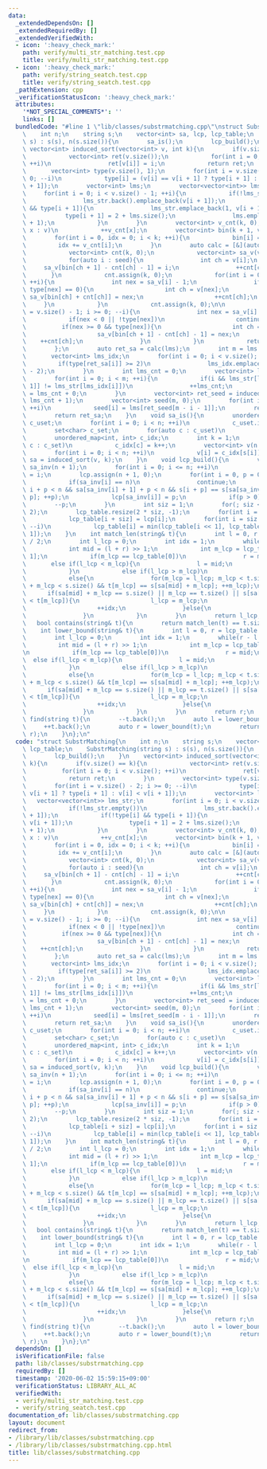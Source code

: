```yaml
---
data:
  _extendedDependsOn: []
  _extendedRequiredBy: []
  _extendedVerifiedWith:
  - icon: ':heavy_check_mark:'
    path: verify/multi_str_matching.test.cpp
    title: verify/multi_str_matching.test.cpp
  - icon: ':heavy_check_mark:'
    path: verify/string_seatch.test.cpp
    title: verify/string_seatch.test.cpp
  _pathExtension: cpp
  _verificationStatusIcon: ':heavy_check_mark:'
  attributes:
    '*NOT_SPECIAL_COMMENTS*': ''
    links: []
  bundledCode: "#line 1 \"lib/classes/substrmatching.cpp\"\nstruct SubstrMatching{\n\
    \    int n;\n    string s;\n    vector<int> sa, lcp, lcp_table;\n    SubstrMatching(string\
    \ s) : s(s), n(s.size()){\n        sa_is();\n        lcp_build();\n    }\n   \
    \ vector<int> induced_sort(vector<int> v, int k){\n        if(v.size() == k){\n\
    \            vector<int> ret(v.size());\n            for(int i = 0; i < v.size();\
    \ ++i)\n                ret[v[i]] = i;\n            return ret;\n        }\n \
    \       vector<int> type(v.size(), 1);\n        for(int i = v.size() - 2; i >=\
    \ 0; --i)\n            type[i] = (v[i] == v[i + 1] ? type[i + 1] : v[i] < v[i\
    \ + 1]);\n        vector<int> lms;\n        vector<vector<int>> lms_str;\n   \
    \     for(int i = 0; i < v.size() - 1; ++i){\n            if(!lms_str.empty())\n\
    \                lms_str.back().emplace_back(v[i + 1]);\n            if(!type[i]\
    \ && type[i + 1]){\n                lms_str.emplace_back(1, v[i + 1]);\n     \
    \           type[i + 1] = 2 + lms.size();\n                lms.emplace_back(i\
    \ + 1);\n            }\n        }\n        vector<int> v_cnt(k, 0);\n        for(auto\
    \ x : v)\n            ++v_cnt[x];\n        vector<int> bin(k + 1, v.size());\n\
    \        for(int i = 0, idx = 0; i < k; ++i){\n            bin[i] = idx;\n   \
    \         idx += v_cnt[i];\n        }\n        auto calc = [&](auto& seed){\n\
    \            vector<int> cnt(k, 0);\n            vector<int> sa_v(v.size(), -1);\n\
    \            for(auto i : seed){\n                int ch = v[i];\n           \
    \     sa_v[bin[ch + 1] - cnt[ch] - 1] = i;\n                ++cnt[ch];\n     \
    \       }\n            cnt.assign(k, 0);\n            for(int i = 0; i < v.size();\
    \ ++i){\n                int nex = sa_v[i] - 1;\n                if(nex >= 0 &&\
    \ type[nex] == 0){\n                    int ch = v[nex];\n                   \
    \ sa_v[bin[ch] + cnt[ch]] = nex;\n                    ++cnt[ch];\n           \
    \     }\n            }\n            cnt.assign(k, 0);\n\n            for(int i\
    \ = v.size() - 1; i >= 0; --i){\n                int nex = sa_v[i] - 1;\n    \
    \            if(nex < 0 || !type[nex])\n                    continue;\n      \
    \          if(nex >= 0 && type[nex]){\n                    int ch = v[nex];\n\
    \                    sa_v[bin[ch + 1] - cnt[ch] - 1] = nex;\n                \
    \    ++cnt[ch];\n                }\n            }\n            return sa_v;\n\
    \        };\n        auto ret_sa = calc(lms);\n        int m = lms.size();\n \
    \       vector<int> lms_idx;\n        for(int i = 0; i < v.size(); ++i){\n   \
    \         if(type[ret_sa[i]] >= 2)\n                lms_idx.emplace_back(type[ret_sa[i]]\
    \ - 2);\n        }\n        int lms_cnt = 0;\n        vector<int> lms_id(m, -100);\n\
    \        for(int i = 0; i < m; ++i){\n            if(i && lms_str[lms_idx[i -\
    \ 1]] != lms_str[lms_idx[i]])\n                ++lms_cnt;\n            lms_id[lms_idx[i]]\
    \ = lms_cnt + 0;\n        }\n        vector<int> ret_seed = induced_sort(lms_id,\
    \ lms_cnt + 1);\n        vector<int> seed(m, 0);\n        for(int i = 0; i < m;\
    \ ++i)\n            seed[i] = lms[ret_seed[m - i - 1]];\n        ret_sa = calc(seed);\n\
    \        return ret_sa;\n    }\n    void sa_is(){\n        unordered_set<char>\
    \ c_uset;\n        for(int i = 0; i < n; ++i)\n            c_uset.insert(s[i]);\n\
    \        set<char> c_set;\n        for(auto c : c_uset)\n            c_set.insert(c);\n\
    \        unordered_map<int, int> c_idx;\n        int k = 1;\n        for(auto\
    \ c : c_set)\n            c_idx[c] = k++;\n        vector<int> v(n + 1, 0);\n\
    \        for(int i = 0; i < n; ++i)\n            v[i] = c_idx[s[i]];\n       \
    \ sa = induced_sort(v, k);\n    }\n    void lcp_build(){\n        vector<int>\
    \ sa_inv(n + 1);\n        for(int i = 0; i <= n; ++i)\n            sa_inv[sa[i]]\
    \ = i;\n        lcp.assign(n + 1, 0);\n        for(int i = 0, p = 0; i <= n; ++i){\n\
    \            if(sa_inv[i] == n)\n                continue;\n            for(;\
    \ i + p < n && sa[sa_inv[i] + 1] + p < n && s[i + p] == s[sa[sa_inv[i] + 1] +\
    \ p]; ++p);\n            lcp[sa_inv[i]] = p;\n            if(p > 0)\n        \
    \        --p;\n        }\n        int siz = 1;\n        for(; siz <= n; siz *=\
    \ 2);\n        lcp_table.resize(2 * siz, -1);\n        for(int i = 0; i < n; ++i)\n\
    \            lcp_table[i + siz] = lcp[i];\n        for(int i = siz - 1; i > 0;\
    \ --i)\n            lcp_table[i] = min(lcp_table[i << 1], lcp_table[(i << 1) |\
    \ 1]);\n    }\n    int match_len(string& t){\n        int l = 0, r = lcp_table.size()\
    \ / 2;\n        int l_lcp = 0;\n        int idx = 1;\n        while(r - l > 1){\n\
    \            int mid = (l + r) >> 1;\n            int m_lcp = lcp_table[idx <<=\
    \ 1];\n            if(m_lcp == lcp_table[0])\n                r = mid;\n     \
    \       else if(l_lcp < m_lcp){\n                l = mid;\n                ++idx;\n\
    \            }\n            else if(l_lcp > m_lcp)\n                r = mid;\n\
    \            else{\n                for(m_lcp = l_lcp; m_lcp < t.size() && sa[mid]\
    \ + m_lcp < s.size() && t[m_lcp] == s[sa[mid] + m_lcp]; ++m_lcp);\n          \
    \      if(sa[mid] + m_lcp == s.size() || m_lcp == t.size() || s[sa[mid] + m_lcp]\
    \ < t[m_lcp]){\n                    l_lcp = m_lcp;\n                    l = mid;\n\
    \                    ++idx;\n                }else{\n                    r = mid;\n\
    \                }\n            }\n        }\n        return l_lcp;\n    }\n \
    \   bool contains(string& t){\n        return match_len(t) == t.size();\n    }\n\
    \    int lower_bound(string& t){\n        int l = 0, r = lcp_table.size() / 2;\n\
    \        int l_lcp = 0;\n        int idx = 1;\n        while(r - l > 1){\n   \
    \         int mid = (l + r) >> 1;\n            int m_lcp = lcp_table[idx <<= 1];\n\
    \n            if(m_lcp == lcp_table[0])\n                r = mid;\n          \
    \  else if(l_lcp < m_lcp){\n                l = mid;\n                ++idx;\n\
    \            }\n            else if(l_lcp > m_lcp)\n                r = mid;\n\
    \            else{\n                for(m_lcp = l_lcp; m_lcp < t.size() && sa[mid]\
    \ + m_lcp < s.size() && t[m_lcp] == s[sa[mid] + m_lcp]; ++m_lcp);\n          \
    \      if(sa[mid] + m_lcp == s.size() || m_lcp == t.size() || s[sa[mid] + m_lcp]\
    \ < t[m_lcp]){\n                    l_lcp = m_lcp;\n                    l = mid;\n\
    \                    ++idx;\n                }else{\n                    r = mid;\n\
    \                }\n            }\n        }\n        return r;\n    }\n    pair<int,int>\
    \ find(string t){\n        --t.back();\n        auto l = lower_bound(t);\n   \
    \     ++t.back();\n        auto r = lower_bound(t);\n        return make_pair(l,\
    \ r);\n    }\n};\n"
  code: "struct SubstrMatching{\n    int n;\n    string s;\n    vector<int> sa, lcp,\
    \ lcp_table;\n    SubstrMatching(string s) : s(s), n(s.size()){\n        sa_is();\n\
    \        lcp_build();\n    }\n    vector<int> induced_sort(vector<int> v, int\
    \ k){\n        if(v.size() == k){\n            vector<int> ret(v.size());\n  \
    \          for(int i = 0; i < v.size(); ++i)\n                ret[v[i]] = i;\n\
    \            return ret;\n        }\n        vector<int> type(v.size(), 1);\n\
    \        for(int i = v.size() - 2; i >= 0; --i)\n            type[i] = (v[i] ==\
    \ v[i + 1] ? type[i + 1] : v[i] < v[i + 1]);\n        vector<int> lms;\n     \
    \   vector<vector<int>> lms_str;\n        for(int i = 0; i < v.size() - 1; ++i){\n\
    \            if(!lms_str.empty())\n                lms_str.back().emplace_back(v[i\
    \ + 1]);\n            if(!type[i] && type[i + 1]){\n                lms_str.emplace_back(1,\
    \ v[i + 1]);\n                type[i + 1] = 2 + lms.size();\n                lms.emplace_back(i\
    \ + 1);\n            }\n        }\n        vector<int> v_cnt(k, 0);\n        for(auto\
    \ x : v)\n            ++v_cnt[x];\n        vector<int> bin(k + 1, v.size());\n\
    \        for(int i = 0, idx = 0; i < k; ++i){\n            bin[i] = idx;\n   \
    \         idx += v_cnt[i];\n        }\n        auto calc = [&](auto& seed){\n\
    \            vector<int> cnt(k, 0);\n            vector<int> sa_v(v.size(), -1);\n\
    \            for(auto i : seed){\n                int ch = v[i];\n           \
    \     sa_v[bin[ch + 1] - cnt[ch] - 1] = i;\n                ++cnt[ch];\n     \
    \       }\n            cnt.assign(k, 0);\n            for(int i = 0; i < v.size();\
    \ ++i){\n                int nex = sa_v[i] - 1;\n                if(nex >= 0 &&\
    \ type[nex] == 0){\n                    int ch = v[nex];\n                   \
    \ sa_v[bin[ch] + cnt[ch]] = nex;\n                    ++cnt[ch];\n           \
    \     }\n            }\n            cnt.assign(k, 0);\n\n            for(int i\
    \ = v.size() - 1; i >= 0; --i){\n                int nex = sa_v[i] - 1;\n    \
    \            if(nex < 0 || !type[nex])\n                    continue;\n      \
    \          if(nex >= 0 && type[nex]){\n                    int ch = v[nex];\n\
    \                    sa_v[bin[ch + 1] - cnt[ch] - 1] = nex;\n                \
    \    ++cnt[ch];\n                }\n            }\n            return sa_v;\n\
    \        };\n        auto ret_sa = calc(lms);\n        int m = lms.size();\n \
    \       vector<int> lms_idx;\n        for(int i = 0; i < v.size(); ++i){\n   \
    \         if(type[ret_sa[i]] >= 2)\n                lms_idx.emplace_back(type[ret_sa[i]]\
    \ - 2);\n        }\n        int lms_cnt = 0;\n        vector<int> lms_id(m, -100);\n\
    \        for(int i = 0; i < m; ++i){\n            if(i && lms_str[lms_idx[i -\
    \ 1]] != lms_str[lms_idx[i]])\n                ++lms_cnt;\n            lms_id[lms_idx[i]]\
    \ = lms_cnt + 0;\n        }\n        vector<int> ret_seed = induced_sort(lms_id,\
    \ lms_cnt + 1);\n        vector<int> seed(m, 0);\n        for(int i = 0; i < m;\
    \ ++i)\n            seed[i] = lms[ret_seed[m - i - 1]];\n        ret_sa = calc(seed);\n\
    \        return ret_sa;\n    }\n    void sa_is(){\n        unordered_set<char>\
    \ c_uset;\n        for(int i = 0; i < n; ++i)\n            c_uset.insert(s[i]);\n\
    \        set<char> c_set;\n        for(auto c : c_uset)\n            c_set.insert(c);\n\
    \        unordered_map<int, int> c_idx;\n        int k = 1;\n        for(auto\
    \ c : c_set)\n            c_idx[c] = k++;\n        vector<int> v(n + 1, 0);\n\
    \        for(int i = 0; i < n; ++i)\n            v[i] = c_idx[s[i]];\n       \
    \ sa = induced_sort(v, k);\n    }\n    void lcp_build(){\n        vector<int>\
    \ sa_inv(n + 1);\n        for(int i = 0; i <= n; ++i)\n            sa_inv[sa[i]]\
    \ = i;\n        lcp.assign(n + 1, 0);\n        for(int i = 0, p = 0; i <= n; ++i){\n\
    \            if(sa_inv[i] == n)\n                continue;\n            for(;\
    \ i + p < n && sa[sa_inv[i] + 1] + p < n && s[i + p] == s[sa[sa_inv[i] + 1] +\
    \ p]; ++p);\n            lcp[sa_inv[i]] = p;\n            if(p > 0)\n        \
    \        --p;\n        }\n        int siz = 1;\n        for(; siz <= n; siz *=\
    \ 2);\n        lcp_table.resize(2 * siz, -1);\n        for(int i = 0; i < n; ++i)\n\
    \            lcp_table[i + siz] = lcp[i];\n        for(int i = siz - 1; i > 0;\
    \ --i)\n            lcp_table[i] = min(lcp_table[i << 1], lcp_table[(i << 1) |\
    \ 1]);\n    }\n    int match_len(string& t){\n        int l = 0, r = lcp_table.size()\
    \ / 2;\n        int l_lcp = 0;\n        int idx = 1;\n        while(r - l > 1){\n\
    \            int mid = (l + r) >> 1;\n            int m_lcp = lcp_table[idx <<=\
    \ 1];\n            if(m_lcp == lcp_table[0])\n                r = mid;\n     \
    \       else if(l_lcp < m_lcp){\n                l = mid;\n                ++idx;\n\
    \            }\n            else if(l_lcp > m_lcp)\n                r = mid;\n\
    \            else{\n                for(m_lcp = l_lcp; m_lcp < t.size() && sa[mid]\
    \ + m_lcp < s.size() && t[m_lcp] == s[sa[mid] + m_lcp]; ++m_lcp);\n          \
    \      if(sa[mid] + m_lcp == s.size() || m_lcp == t.size() || s[sa[mid] + m_lcp]\
    \ < t[m_lcp]){\n                    l_lcp = m_lcp;\n                    l = mid;\n\
    \                    ++idx;\n                }else{\n                    r = mid;\n\
    \                }\n            }\n        }\n        return l_lcp;\n    }\n \
    \   bool contains(string& t){\n        return match_len(t) == t.size();\n    }\n\
    \    int lower_bound(string& t){\n        int l = 0, r = lcp_table.size() / 2;\n\
    \        int l_lcp = 0;\n        int idx = 1;\n        while(r - l > 1){\n   \
    \         int mid = (l + r) >> 1;\n            int m_lcp = lcp_table[idx <<= 1];\n\
    \n            if(m_lcp == lcp_table[0])\n                r = mid;\n          \
    \  else if(l_lcp < m_lcp){\n                l = mid;\n                ++idx;\n\
    \            }\n            else if(l_lcp > m_lcp)\n                r = mid;\n\
    \            else{\n                for(m_lcp = l_lcp; m_lcp < t.size() && sa[mid]\
    \ + m_lcp < s.size() && t[m_lcp] == s[sa[mid] + m_lcp]; ++m_lcp);\n          \
    \      if(sa[mid] + m_lcp == s.size() || m_lcp == t.size() || s[sa[mid] + m_lcp]\
    \ < t[m_lcp]){\n                    l_lcp = m_lcp;\n                    l = mid;\n\
    \                    ++idx;\n                }else{\n                    r = mid;\n\
    \                }\n            }\n        }\n        return r;\n    }\n    pair<int,int>\
    \ find(string t){\n        --t.back();\n        auto l = lower_bound(t);\n   \
    \     ++t.back();\n        auto r = lower_bound(t);\n        return make_pair(l,\
    \ r);\n    }\n};\n"
  dependsOn: []
  isVerificationFile: false
  path: lib/classes/substrmatching.cpp
  requiredBy: []
  timestamp: '2020-06-02 15:59:15+09:00'
  verificationStatus: LIBRARY_ALL_AC
  verifiedWith:
  - verify/multi_str_matching.test.cpp
  - verify/string_seatch.test.cpp
documentation_of: lib/classes/substrmatching.cpp
layout: document
redirect_from:
- /library/lib/classes/substrmatching.cpp
- /library/lib/classes/substrmatching.cpp.html
title: lib/classes/substrmatching.cpp
---
```

